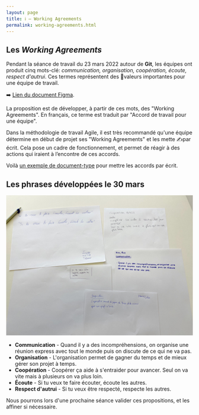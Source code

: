 ```yaml
---
layout: page
title: ℹ️ – Working Agreements
permalink: working-agreements.html
---
```


## Les *Working Agreements*

Pendant la séance de travail du 23 mars 2022 autour de **Git**, les équipes ont produit cinq mots-clé: *communication, organisation, coopération, écoute, respect d'autrui*. Ces termes représentent des 🥇valeurs importantes pour une équipe de travail. 

➡️ [Lien du document Figma](https://www.figma.com/file/6iSSAiJJSwauTaTbihqDJx/Git-%E2%80%93-Analyse-Vid%C3%A9o-%5BID401%5D?node-id=154%3A252).

La proposition est de développer, à partir de ces mots, des "Working Agreements". En français, ce terme est traduit par "Accord de travail pour une équipe". 

Dans la méthodologie de travail Agile, il est très recommandé qu'une équipe détermine en début de projet ses "Working Agreements" et les mette ✍️par écrit. Cela pose un cadre de fonctionnement, et permet de réagir à des actions qui iraient à l’encontre de ces accords.

Voilà [un exemple de document-type](https://wikiagile.cesi.fr/index.php?title=Canevas_d%27Accord_de_Travail_pour_une_%C3%89quipe) pour mettre les accords par écrit.

## Les phrases développées le 30 mars

![](img/working-agreements.jpg)

- **Communication** - Quand il y a des incompréhensions, on organise une réunion express avec tout le monde puis on discute de ce qui ne va pas.
- **Organisation** - L'organisation permet de gagner du temps et de mieux gérer son projet à temps.
- **Coopération** - Coopérer ça aide à s'entraider pour avancer. Seul on va vite mais à plusieurs on va plus loin.
- **Écoute** - Si tu veux te faire écouter, écoute les autres.
- **Respect d'autrui** - Si tu veux être respecté, respecte les autres.

Nous pourrons lors d'une prochaine séance valider ces propositions, et les affiner si nécessaire.

